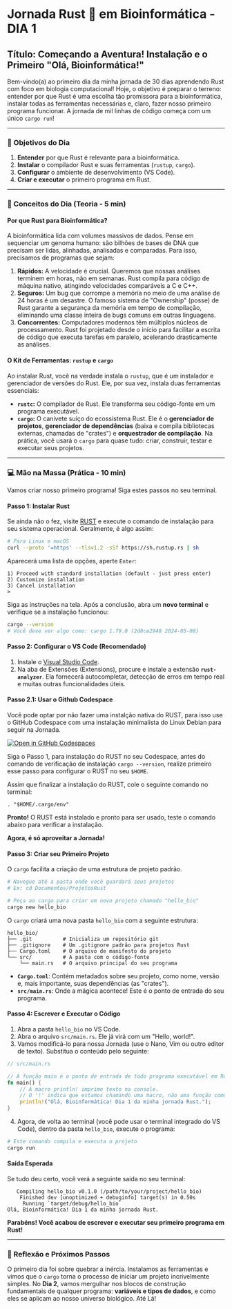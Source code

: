 # Jornada Rust 🦀 em Bioinformática - DIA 1

## Título: Começando a Aventura! Instalação e o Primeiro "Olá, Bioinformática!"

Bem-vindo(a) ao primeiro dia da minha jornada de 30 dias aprendendo Rust com foco em biologia computacional! Hoje, o objetivo é preparar o terreno: entender por que Rust é uma escolha tão promissora para a bioinformática, instalar todas as ferramentas necessárias e, claro, fazer nosso primeiro programa funcionar. A jornada de mil linhas de código começa com um único `cargo run`!

---

### 🎯 Objetivos do Dia

1.  **Entender** por que Rust é relevante para a bioinformática.
2.  **Instalar** o compilador Rust e suas ferramentas (`rustup`, `cargo`).
3.  **Configurar** o ambiente de desenvolvimento (VS Code).
4.  **Criar e executar** o primeiro programa em Rust.

---

### 🧠 Conceitos do Dia (Teoria - 5 min)

#### Por que Rust para Bioinformática?

A bioinformática lida com volumes massivos de dados. Pense em sequenciar um genoma humano: são bilhões de bases de DNA que precisam ser lidas, alinhadas, analisadas e comparadas. Para isso, precisamos de programas que sejam:

1.  **Rápidos:** A velocidade é crucial. Queremos que nossas análises terminem em horas, não em semanas. Rust compila para código de máquina nativo, atingindo velocidades comparáveis a C e C++.
2.  **Seguros:** Um bug que corrompe a memória no meio de uma análise de 24 horas é um desastre. O famoso sistema de "Ownership" (posse) de Rust garante a segurança da memória em tempo de compilação, eliminando uma classe inteira de bugs comuns em outras linguagens.
3.  **Concorrentes:** Computadores modernos têm múltiplos núcleos de processamento. Rust foi projetado desde o início para facilitar a escrita de código que executa tarefas em paralelo, acelerando drasticamente as análises.

#### O Kit de Ferramentas: `rustup` e `cargo`

Ao instalar Rust, você na verdade instala o `rustup`, que é um instalador e gerenciador de versões do Rust. Ele, por sua vez, instala duas ferramentas essenciais:

* **`rustc`:** O compilador de Rust. Ele transforma seu código-fonte em um programa executável.
* **`cargo`:** O canivete suíço do ecossistema Rust. Ele é o **gerenciador de projetos**, **gerenciador de dependências** (baixa e compila bibliotecas externas, chamadas de "crates") e **orquestrador de compilação**. Na prática, você usará o `cargo` para quase tudo: criar, construir, testar e executar seus projetos.

---

### 💻 Mão na Massa (Prática - 10 min)

Vamos criar nosso primeiro programa! Siga estes passos no seu terminal.

#### Passo 1: Instalar Rust

Se ainda não o fez, visite [RUST](https://www.rust-lang.org/tools/install) e execute o comando de instalação para seu sistema operacional. Geralmente, é algo assim:

```bash
# Para Linux e macOS
curl --proto '=https' --tlsv1.2 -sSf https://sh.rustup.rs | sh
```
Aparecerá uma lista de opções, aperte `Enter`:
```
1) Proceed with standard installation (default - just press enter)
2) Customize installation
3) Cancel installation
>
```
Siga as instruções na tela. Após a conclusão, abra um **novo terminal** e verifique se a instalação funcionou:

```bash
cargo --version
# Você deve ver algo como: cargo 1.79.0 (2d8ce2948 2024-05-08)
```

#### Passo 2: Configurar o VS Code (Recomendado)

1.  Instale o [Visual Studio Code](https://code.visualstudio.com/).
2.  Na aba de Extensões (Extensions), procure e instale a extensão **`rust-analyzer`**. Ela fornecerá autocompletar, detecção de erros em tempo real e muitas outras funcionalidades úteis.

#### Passo 2.1: Usar o Github Codespace
Você pode optar por não fazer uma instalção nativa do RUST, para isso use o GitHub Codespace com uma instalação minimalista do Linux Debian para seguir na Jornada.

[![Open in GitHub Codespaces](https://github.com/codespaces/badge.svg)](https://github.com/codespaces/new/mlfalco-bioinfo/journey-rust-bio)

Siga o Passo 1, para instalação do RUST no seu Codespace, antes do comando de verificação de instalação `cargo --version`, realize primeiro esse passo para configurar o RUST no seu `$HOME`.

Assim que finalizar a instalação do RUST, cole o seguinte comando no terminal:
```
. "$HOME/.cargo/env"
```
**Pronto!**
O RUST está instalado e pronto para ser usado, teste o comando abaixo para verificar a instalação.

**Agora, é só aproveitar a Jornada!**

#### Passo 3: Criar seu Primeiro Projeto

O `cargo` facilita a criação de uma estrutura de projeto padrão.

```bash
# Navegue até a pasta onde você guardará seus projetos
# Ex: cd Documentos/ProjetosRust

# Peça ao cargo para criar um novo projeto chamado "hello_bio"
cargo new hello_bio
```

O `cargo` criará uma nova pasta `hello_bio` com a seguinte estrutura:

```
hello_bio/
├── .git          # Inicializa um repositório git
├── .gitignore    # Um .gitignore padrão para projetos Rust
├── Cargo.toml    # O arquivo de manifesto do projeto
└── src/          # A pasta com o código-fonte
    └── main.rs   # O arquivo principal do seu programa
```

* **`Cargo.toml`**: Contém metadados sobre seu projeto, como nome, versão e, mais importante, suas dependências (as "crates").
* **`src/main.rs`**: Onde a mágica acontece! Este é o ponto de entrada do seu programa.

#### Passo 4: Escrever e Executar o Código

1.  Abra a pasta `hello_bio` no VS Code.
2.  Abra o arquivo `src/main.rs`. Ele já virá com um "Hello, world!".
3.  Vamos modificá-lo para nossa Jornada (use o Nano, Vim ou outro editor de texto). Substitua o conteúdo pelo seguinte:

```rust
// src/main.rs

// A função main é o ponto de entrada de todo programa executável em Rust.
fn main() {
    // A macro println! imprime texto na console.
    // O '!' indica que estamos chamando uma macro, não uma função comum.
    println!("Olá, Bioinformática! Dia 1 da minha jornada Rust.");
}
```

4.  Agora, de volta ao terminal (você pode usar o terminal integrado do VS Code), dentro da pasta `hello_bio`, execute o programa:

```bash
# Este comando compila e executa o projeto
cargo run
```

#### Saída Esperada

Se tudo deu certo, você verá a seguinte saída no seu terminal:

```
   Compiling hello_bio v0.1.0 (/path/to/your/project/hello_bio)
    Finished dev [unoptimized + debuginfo] target(s) in 0.50s
     Running `target/debug/hello_bio`
Olá, Bioinformática! Dia 1 da minha jornada Rust.
```

**Parabéns! Você acabou de escrever e executar seu primeiro programa em Rust!**

---

### 🤔 Reflexão e Próximos Passos

O primeiro dia foi sobre quebrar a inércia. Instalamos as ferramentas e vimos que o `cargo` torna o processo de iniciar um projeto incrivelmente simples. No **Dia 2**, vamos mergulhar nos blocos de construção fundamentais de qualquer programa: **variáveis e tipos de dados**, e como eles se aplicam ao nosso universo biológico. Até Lá!

